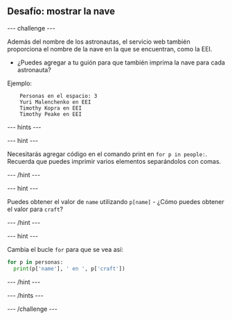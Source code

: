 ## Desafío: mostrar la nave

--- challenge ---

Además del nombre de los astronautas, el servicio web también proporciona el nombre de la nave en la que se encuentran, como la EEI.

+ ¿Puedes agregar a tu guión para que también imprima la nave para cada astronauta? 

Ejemplo:
```
    Personas en el espacio: 3
    Yuri Malenchenko en EEI
    Timothy Kopra en EEI
    Timothy Peake en EEI
```    

--- hints ---


--- hint ---

Necesitarás agregar código en el comando print en `for p in people:`. Recuerda que puedes imprimir varios elementos separándolos con comas.

--- /hint ---

--- hint ---

Puedes obtener el valor de `name` utilizando `p[name]` - ¿Cómo puedes obtener el valor para `craft`?

--- /hint ---

--- hint ---

Cambia el bucle `for` para que se vea así:

```python
for p in personas:
  print(p['name'], ' en ', p['craft'])
```

--- /hint ---

--- /hints ---

--- /challenge ---